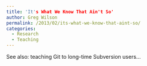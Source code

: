 ```yaml
---
title: 'It's What We Know That Ain't So'
author: Greg Wilson
permalink: /2013/02/its-what-we-know-that-aint-so/
categories:
  - Research
  - Teaching
---
```

See also: teaching Git to long-time Subversion users...
